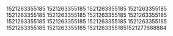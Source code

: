 1521263355185
1521263355185
1521263355185
1521263355185
1521263355185
1521263355185
1521263355185
1521263355185
1521263355185
1521263355185
1521263355185
1521263355185
1521263355185
1521263355185
15212633551851521277688884
